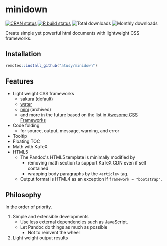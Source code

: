 
# minidown

<!-- badges: start -->
[![CRAN status](https://www.r-pkg.org/badges/version/minidown)](https://CRAN.R-project.org/package=minidown)
[![R build status](https://github.com/atusy/minidown/workflows/R-CMD-check/badge.svg)](https://github.com/atusy/minidown/actions)
![Total downloads](https://cranlogs.r-pkg.org/badges/grand-total/minidown)
![Monthly downloads](https://cranlogs.r-pkg.org/badges/minidown)
<!-- badges: end -->

Create simple yet powerful html documents with lightweight CSS frameworks.

## Installation

``` r
remotes::install_github("atusy/minidown")
```

## Features

* Light weight CSS frameworks
    * [sakura](https://oxal.org/projects/sakura/) (default)
    * [water](https://kognise.github.io/water.css/)
    * [mini](https://minicss.org/) (archived)
    * and more in the future based on the list in
      [Awesome CSS Frameworks](https://github.com/troxler/awesome-css-frameworks)
* Code folding
  * for source, output, message, warning, and error
* Tooltip
* Floating TOC
* Math with KaTeX
* HTML5
  * The Pandoc's HTML5 template is minimally modified by
    * removing math section to support KaTeX CDN even if self contained
    * wrapping body paragraphs by the `<article>` tag.
  * Output format is HTML4 as an exception if `framework = "bootstrap"`.

## Philosophy

In the order of priority.

1. Simple and extensible developments
    * Use less external dependencies such as JavaScript.
    * Let Pandoc do things as much as possible
        * Not to reinvent the wheel
2. Light weight output results

